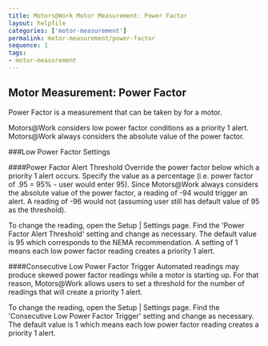 ```yaml
---
title: Motors@Work Motor Measurement: Power Factor
layout: helpfile
categories: ['motor-measurement']
permalink: motor-measurement/power-factor
sequence: 1
tags:
- motor-measurement
---
```

## Motor Measurement: Power Factor

Power Factor is a measurement that can be taken by for a motor.

Motors@Work considers low power factor conditions as a priority 1 alert.  Motors@Work always considers the absolute value of the power factor.

###Low Power Factor Settings

####Power Factor Alert Threshold
Override the power factor below which a priority 1 alert occurs.  Specify the value as a percentage (i.e. power factor of .95 = 95% - user would enter 95).  Since Motors@Work always considers the absolute value of the power factor, a reading of -94 would trigger an alert.  A reading of -96 would not (assuming user still has default value of 95 as the threshold).

To change the reading, open the Setup | Settings page.  Find the 'Power Factor Alert Threshold' setting and change as necessary.  The default value is 95 which corresponds to the NEMA recommendation.  A setting of 1 means each low power factor reading creates a priority 1 alert.

####Consecutive Low Power Factor Trigger
Automated readings may produce skewed power factor readings while a motor is
starting up.  For that reason, Motors@Work allows users to set a threshold
for the number of readings that will create a priority 1 alert.

To change the reading, open the Setup | Settings page.  Find the 'Consecutive
Low Power Factor Trigger' setting and change as necessary.  The default value is 1
which means each low power factor reading creates a priority 1 alert.
